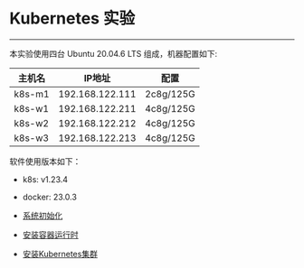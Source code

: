 # Kubernetes 实验
----

本实验使用四台 Ubuntu 20.04.6 LTS 组成，机器配置如下:

| 主机名 | IP地址 | 配置 |
| --- | --- | --- |
| k8s-m1 | 192.168.122.111 | 2c8g/125G |
| k8s-w1 | 192.168.122.211 | 4c8g/125G |
| k8s-w2 | 192.168.122.212 | 4c8g/125G |
| k8s-w3 | 192.168.122.213 | 4c8g/125G |

软件使用版本如下：
- k8s: v1.23.4
- docker: 23.0.3

- [系统初始化](docs/01_initsys-ubuntu.md)
- [安装容器运行时](docs/02_install-docker.md)
- [安装Kubernetes集群](docs/03_install-kubernetes.md)

